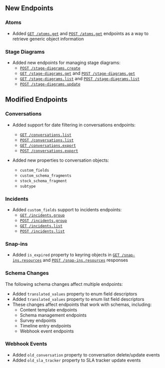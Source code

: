 
## New Endpoints

### Atoms
- Added [`GET /atoms.get`](/beta/api-reference/atoms/get) and [`POST /atoms.get`](/beta/api-reference/atoms/get-post) endpoints as a way to retrieve generic object information

### Stage Diagrams
- Added new endpoints for managing stage diagrams:
  - [`POST /stage-diagrams.create`](/beta/api-reference/customization/stage-diagrams-create)
  - [`GET /stage-diagrams.get`](/beta/api-reference/customization/stage-diagrams-get) and [`POST /stage-diagrams.get`](/beta/api-reference/customization/stage-diagrams-get-post)
  - [`GET /stage-diagrams.list`](/beta/api-reference/customization/stage-diagrams-list) and [`POST /stage-diagrams.list`](/beta/api-reference/customization/stage-diagrams-list-post)
  - [`POST /stage-diagrams.update`](/beta/api-reference/customization/stage-diagrams-update)

## Modified Endpoints

### Conversations
- Added support for date filtering in conversations endpoints:
  - [`GET /conversations.list`](/beta/api-reference/conversations/list)
  - [`POST /conversations.list`](/beta/api-reference/conversations/list-post)
  - [`GET /conversations.export`](/beta/api-reference/conversations/export)
  - [`POST /conversations.export`](/beta/api-reference/conversations/export-post)

- Added new properties to conversation objects:
  - `custom_fields`
  - `custom_schema_fragments`
  - `stock_schema_fragment`
  - `subtype`

### Incidents
- Added `custom_fields` support to incidents endpoints:
  - [`GET /incidents.group`](/beta/api-reference/operate/incidents-group)
  - [`POST /incidents.group`](/beta/api-reference/operate/incidents-group-post)
  - [`GET /incidents.list`](/beta/api-reference/operate/incidents-list)
  - [`POST /incidents.list`](/beta/api-reference/operate/incidents-list-post)

### Snap-ins
- Added `is_expired` property to keyring objects in [`GET /snap-ins.resources`](/beta/api-reference/snap-ins/resources) and [`POST /snap-ins.resources`](/beta/api-reference/snap-ins/resources-post) responses

### Schema Changes
The following schema changes affect multiple endpoints:

- Added `translated_values` property to enum field descriptors
- Added `translated_values` property to enum list field descriptors
- These changes affect endpoints that work with schemas, including:
  - Content template endpoints
  - Schema management endpoints
  - Survey endpoints
  - Timeline entry endpoints
  - Webhook event endpoints

### Webhook Events
- Added `old_conversation` property to conversation delete/update events
- Added `old_sla_tracker` property to SLA tracker update events
